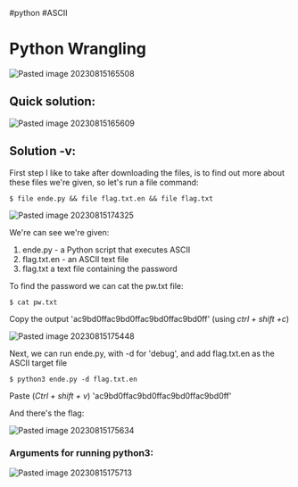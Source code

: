 #python #ASCII 
# Python Wrangling

![Pasted image 20230815165508](https://github.com/Meowdypi/picoCTF/assets/122643833/f12fbc72-2a43-4869-a303-8b97c4037b25)

## Quick solution:

![Pasted image 20230815165609](https://github.com/Meowdypi/picoCTF/assets/122643833/0cea8a6a-a784-4ce1-9b84-e70494df04ce)

## Solution -v:
First step I like to take after downloading the files, is to find out more about these files we're given, so let's run a file command:
	
	$ file ende.py && file flag.txt.en && file flag.txt

![Pasted image 20230815174325](https://github.com/Meowdypi/picoCTF/assets/122643833/dd1febc1-5964-4ea3-b9d2-bfc04bbb77a8)


We're can see we're given: 
1. ende.py - a Python script that executes ASCII
2. flag.txt.en - an ASCII text file
3. flag.txt a text file containing the password


To find the password we can cat the pw.txt file:

	$ cat pw.txt
	
Copy the output 'ac9bd0ffac9bd0ffac9bd0ffac9bd0ff' (using *ctrl + shift +c*)

![Pasted image 20230815175448](https://github.com/Meowdypi/picoCTF/assets/122643833/a1955b12-8b9a-4b66-8c17-d282c662df56)


Next, we can run ende.py, with -d for 'debug', and add flag.txt.en as the ASCII target file 

	$ python3 ende.py -d flag.txt.en


Paste (*Ctrl + shift + v*) 'ac9bd0ffac9bd0ffac9bd0ffac9bd0ff'

And there's the flag:

![Pasted image 20230815175634](https://github.com/Meowdypi/picoCTF/assets/122643833/437be390-b64d-463c-b3d9-5f307a64ff46)


### Arguments for running python3:

![Pasted image 20230815175713](https://github.com/Meowdypi/picoCTF/assets/122643833/aa5fe3d5-f4f6-4080-b91d-3452de528ad3)


